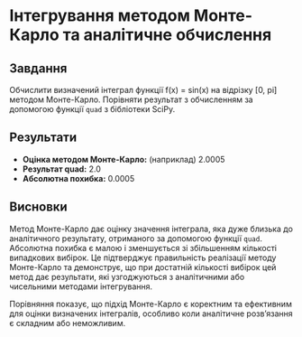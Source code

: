 # Інтегрування методом Монте-Карло та аналітичне обчислення

## Завдання
Обчислити визначений інтеграл функції f(x) = sin(x) на відрізку [0, pi] методом Монте-Карло. Порівняти результат з обчисленням за допомогою функції `quad` з бібліотеки SciPy.

## Результати

- **Оцінка методом Монте-Карло:** (наприклад) 2.0005
- **Результат quad:** 2.0
- **Абсолютна похибка:** 0.0005

## Висновки

Метод Монте-Карло дає оцінку значення інтеграла, яка дуже близька до аналітичного результату, отриманого за допомогою функції `quad`. Абсолютна похибка є малою і зменшується зі збільшенням кількості випадкових вибірок. Це підтверджує правильність реалізації методу Монте-Карло та демонструє, що при достатній кількості вибірок цей метод дає результати, які узгоджуються з аналітичними або чисельними методами інтегрування.

Порівняння показує, що підхід Монте-Карло є коректним та ефективним для оцінки визначених інтегралів, особливо коли аналітичне розв’язання є складним або неможливим.